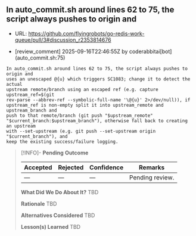 ## In auto_commit.sh around lines 62 to 75, the script always pushes to origin and

- URL: https://github.com/flyingrobots/go-redis-work-queue/pull/3#discussion_r2353814676

- [review_comment] 2025-09-16T22:46:55Z by coderabbitai[bot] (auto_commit.sh:75)

```text
In auto_commit.sh around lines 62 to 75, the script always pushes to origin and
uses an unescaped @{u} which triggers SC1083; change it to detect the actual
upstream remote/branch using an escaped ref (e.g. capture upstream_ref=$(git
rev-parse --abbrev-ref --symbolic-full-name '\@{u}' 2>/dev/null)), if
upstream_ref is non-empty split it into upstream_remote and upstream_branch and
push to that remote/branch (git push "$upstream_remote"
"$current_branch:$upstream_branch"), otherwise fall back to creating an upstream
with --set-upstream (e.g. git push --set-upstream origin "$current_branch"), and
keep the existing success/failure logging.
```

> [!INFO]- **Pending**
> **Outcome**
> 
> | Accepted | Rejected | Confidence | Remarks |
> |----------|----------|------------|---------|
> | — | — | — | Pending review. |
>
> **What Did We Do About It?**
> TBD
>
> **Rationale**
> TBD
>
> **Alternatives Considered**
> TBD
>
> **Lesson(s) Learned**
> TBD
